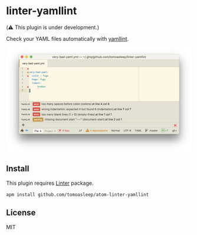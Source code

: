 # linter-yamllint

(:warning: This plugin is under development.)

Check your YAML files automatically with [yamllint](https://github.com/adrienverge/yamllint).

![Screenshot](/screenshot.png?raw=true)

## Install

This plugin requires [Linter](https://atom.io/packages/linter) package.

```
apm install github.com/tomoasleep/atom-linter-yamllint
```

## License

MIT

